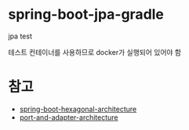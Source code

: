 # spring-boot-jpa-gradle
jpa test

테스트 컨테이너를 사용하므로 docker가 실행되어 있어야 함

# 참고
* [spring-boot-hexagonal-architecture](https://github.com/hirannor/spring-boot-hexagonal-architecture)
* [port-and-adapter-architecture](https://engineering.linecorp.com/ko/blog/port-and-adapter-architecture/)

